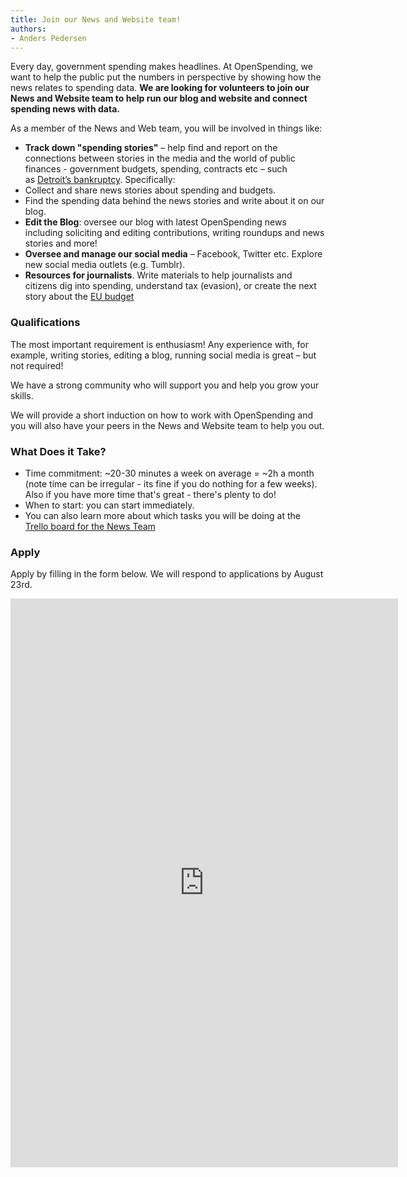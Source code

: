 ```yaml
---
title: Join our News and Website team!
authors:
- Anders Pedersen
---
```

Every day, government spending makes headlines. At OpenSpending, we want to help the public put the numbers in perspective by showing how the news relates to spending data. **We are looking for volunteers to join our News and Website team to help run our blog and website and connect spending news with data.**

As a member of the News and Web team, you will be involved in things like:

* **Track down "spending stories"** – help find and report on the connections between stories in the media and the world of public finances - government budgets, spending, contracts etc – such as <a href="http://www.bloomberg.com/news/2013-07-18/detroit-becomes-biggest-u-s-city-to-file-for-bankruptcy.html">Detroit’s bankruptcy</a>. Specifically:
* Collect and share news stories about spending and budgets.
* Find the spending data behind the news stories and write about it on our blog.
* **Edit the Blog**: oversee our blog with latest OpenSpending news including soliciting and editing contributions, writing roundups and news stories and more!
* **Oversee and manage our social media** – Facebook, Twitter etc. Explore new social media outlets (e.g. Tumblr).
* **Resources for journalists**. Write materials to help journalists and citizens dig into spending, understand tax (evasion), or create the next story about the <a href="http://openspending.org/resources/eu/index.html">EU budget</a>

<!--more-->

### Qualifications

The most important requirement is enthusiasm! Any experience with, for example, writing stories, editing a blog, running social media is great – but not required!

We have a strong community who will support you and help you grow your skills.

We will provide a short induction on how to work with OpenSpending and you will also have your peers in the News and Website team to help you out.

### What Does it Take?

* Time commitment: ~20-30 minutes a week on average = ~2h a month (note time can be irregular - its fine if you do nothing for a few weeks). Also if you have more time that's great - there's plenty to do!
* When to start: you can start immediately.
* You can also learn more about which tasks you will be doing at the <a href="https://trello.com/b/7E5enK5J/openspending-news-and-website-team">Trello board for the News Team</a>

### Apply

Apply by filling in the form below. We will respond to applications by August 23rd.

<iframe src="https://docs.google.com/forms/d/1jL4lGrC_z577r7iQLcJw_PYzDCNzKrPh-QPPl2q4QMM/viewform?embedded=true#start=openform" frameborder="0" marginwidth="0" marginheight="0" width="620" height="910"></iframe>

